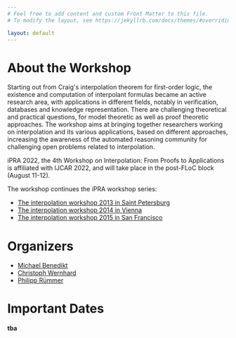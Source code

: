 ```yaml
---
# Feel free to add content and custom Front Matter to this file.
# To modify the layout, see https://jekyllrb.com/docs/themes/#overriding-theme-defaults

layout: default
---
```


<h1>About the Workshop</h1>

Starting out from Craig's interpolation theorem for first-order logic, the
existence and computation of interpolant formulas became an
active research area, with applications in different fields, notably in verification,
databases and knowledge representation. There are challenging theoretical and
practical questions, for model theoretic as well as proof theoretic
approaches. The workshop aims at bringing together researchers working on
interpolation and its various applications, based on different approaches,
increasing the awareness of the automated reasoning community for challenging
open problems related to interpolation.

iPRA 2022, the 4th Workshop on Interpolation: From Proofs to Applications is affiliated with IJCAR 2022, and will take place in the post-FLoC block (August 11-12).

The workshop continues the iPRA workshop series:
* <a href="http://cav2013.forsyte.at/workshops/interpolation/index.html">The interpolation workshop 2013 in Saint Petersburg</a>
* <a href="https://easychair.org/smart-program/VSL2014/iPRA-index.html">The interpolation workshop 2014 in Vienna</a>
* <a href="https://forsyte.at/events/interpolation/">The interpolation workshop 2015 in San Francisco</a>

<h1>Organizers</h1>

* <a href="https://www.cs.ox.ac.uk/people/michael.benedikt/">Michael Benedikt</a>
* <a href="http://cs.christophwernhard.com/">Christoph Wernhard</a>
* <a href="https://philipp.ruemmer.org/">Philipp Rümmer</a>

<h1>Important Dates</h1>

<b>tba</b>